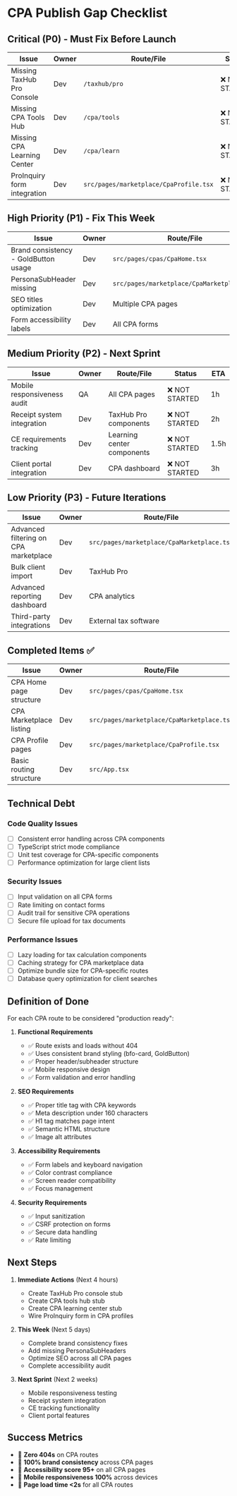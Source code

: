 # CPA Publish Gap Checklist

## Critical (P0) - Must Fix Before Launch

| Issue | Owner | Route/File | Status | ETA |
|-------|-------|------------|--------|-----|
| Missing TaxHub Pro Console | Dev | `/taxhub/pro` | ❌ NOT STARTED | 2h |
| Missing CPA Tools Hub | Dev | `/cpa/tools` | ❌ NOT STARTED | 1h |
| Missing CPA Learning Center | Dev | `/cpa/learn` | ❌ NOT STARTED | 1h |
| ProInquiry form integration | Dev | `src/pages/marketplace/CpaProfile.tsx` | ❌ NOT STARTED | 30m |

## High Priority (P1) - Fix This Week

| Issue | Owner | Route/File | Status | ETA |
|-------|-------|------------|--------|-----|
| Brand consistency - GoldButton usage | Dev | `src/pages/cpas/CpaHome.tsx` | ❌ NOT STARTED | 15m |
| PersonaSubHeader missing | Dev | `src/pages/marketplace/CpaMarketplace.tsx` | ❌ NOT STARTED | 10m |
| SEO titles optimization | Dev | Multiple CPA pages | ❌ NOT STARTED | 30m |
| Form accessibility labels | Dev | All CPA forms | ❌ NOT STARTED | 45m |

## Medium Priority (P2) - Next Sprint

| Issue | Owner | Route/File | Status | ETA |
|-------|-------|------------|--------|-----|
| Mobile responsiveness audit | QA | All CPA pages | ❌ NOT STARTED | 1h |
| Receipt system integration | Dev | TaxHub Pro components | ❌ NOT STARTED | 2h |
| CE requirements tracking | Dev | Learning center components | ❌ NOT STARTED | 1.5h |
| Client portal integration | Dev | CPA dashboard | ❌ NOT STARTED | 3h |

## Low Priority (P3) - Future Iterations

| Issue | Owner | Route/File | Status | ETA |
|-------|-------|------------|--------|-----|
| Advanced filtering on CPA marketplace | Dev | `src/pages/marketplace/CpaMarketplace.tsx` | ❌ NOT STARTED | 2h |
| Bulk client import | Dev | TaxHub Pro | ❌ NOT STARTED | 4h |
| Advanced reporting dashboard | Dev | CPA analytics | ❌ NOT STARTED | 6h |
| Third-party integrations | Dev | External tax software | ❌ NOT STARTED | 8h |

## Completed Items ✅

| Issue | Owner | Route/File | Status | Completed |
|-------|-------|------------|--------|-----------|
| CPA Home page structure | Dev | `src/pages/cpas/CpaHome.tsx` | ✅ DONE | Previous |
| CPA Marketplace listing | Dev | `src/pages/marketplace/CpaMarketplace.tsx` | ✅ DONE | Previous |
| CPA Profile pages | Dev | `src/pages/marketplace/CpaProfile.tsx` | ✅ DONE | Previous |
| Basic routing structure | Dev | `src/App.tsx` | ✅ DONE | Previous |

## Technical Debt

### Code Quality Issues
- [ ] Consistent error handling across CPA components
- [ ] TypeScript strict mode compliance
- [ ] Unit test coverage for CPA-specific components
- [ ] Performance optimization for large client lists

### Security Issues  
- [ ] Input validation on all CPA forms
- [ ] Rate limiting on contact forms
- [ ] Audit trail for sensitive CPA operations
- [ ] Secure file upload for tax documents

### Performance Issues
- [ ] Lazy loading for tax calculation components
- [ ] Caching strategy for CPA marketplace data
- [ ] Optimize bundle size for CPA-specific routes
- [ ] Database query optimization for client searches

## Definition of Done

For each CPA route to be considered "production ready":

1. **Functional Requirements**
   - ✅ Route exists and loads without 404
   - ✅ Uses consistent brand styling (bfo-card, GoldButton)
   - ✅ Proper header/subheader structure
   - ✅ Mobile responsive design
   - ✅ Form validation and error handling

2. **SEO Requirements**
   - ✅ Proper title tag with CPA keywords
   - ✅ Meta description under 160 characters
   - ✅ H1 tag matches page intent
   - ✅ Semantic HTML structure
   - ✅ Image alt attributes

3. **Accessibility Requirements**
   - ✅ Form labels and keyboard navigation
   - ✅ Color contrast compliance
   - ✅ Screen reader compatibility
   - ✅ Focus management

4. **Security Requirements**
   - ✅ Input sanitization
   - ✅ CSRF protection on forms
   - ✅ Secure data handling
   - ✅ Rate limiting

## Next Steps

1. **Immediate Actions** (Next 4 hours)
   - Create TaxHub Pro console stub
   - Create CPA tools hub stub  
   - Create CPA learning center stub
   - Wire ProInquiry form in CPA profiles

2. **This Week** (Next 5 days)
   - Complete brand consistency fixes
   - Add missing PersonaSubHeaders
   - Optimize SEO across all CPA pages
   - Complete accessibility audit

3. **Next Sprint** (Next 2 weeks)
   - Mobile responsiveness testing
   - Receipt system integration
   - CE tracking functionality
   - Client portal features

## Success Metrics

- 🎯 **Zero 404s** on CPA routes
- 🎯 **100% brand consistency** across CPA pages  
- 🎯 **Accessibility score 95+** on all CPA pages
- 🎯 **Mobile responsiveness 100%** across devices
- 🎯 **Page load time <2s** for all CPA routes